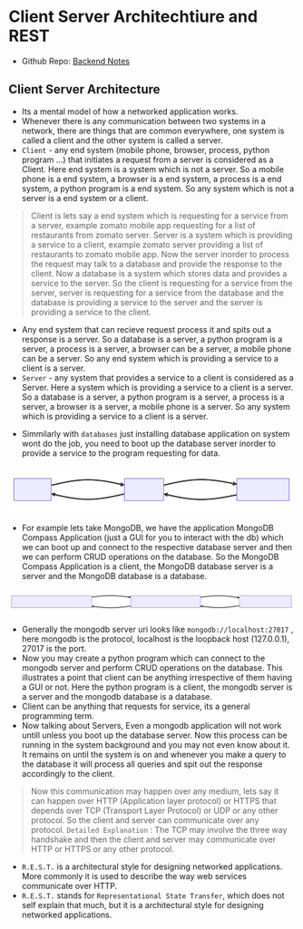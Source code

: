 # Client Server Architechtiure and REST

- Github Repo: [Backend Notes](https://github.com/thatbeautifuldream/backend-notes)

## Client Server Architecture

- Its a mental model of how a networked application works.
- Whenever there is any communication between two systems in a network, there are things that are common everywhere, one system is called a client and the other system is called a server.
- `Client` - any end system (mobile phone, browser, process, python program ...) that initiates a request from a server is considered as a Client. Here end system is a system which is not a server. So a mobile phone is a end system, a browser is a end system, a process is a end system, a python program is a end system. So any system which is not a server is a end system or a client.

> Client is lets say a end system which is requesting for a service from a server, example zomato mobile app requesting for a list of restaurants from zomato server. Server is a system which is providing a service to a client, example zomato server providing a list of restaurants to zomato mobile app. Now the server inorder to process the request may talk to a database and provide the response to the client. Now a database is a system which stores data and provides a service to the server. So the client is requesting for a service from the server, server is requesting for a service from the database and the database is providing a service to the server and the server is providing a service to the client.

- Any end system that can recieve request process it and spits out a response is a server. So a database is a server, a python program is a server, a process is a server, a browser can be a server, a mobile phone can be a server. So any end system which is providing a service to a client is a server.
- `Server` - any system that provides a service to a client is considered as a Server. Here a system which is providing a service to a client is a server. So a database is a server, a python program is a server, a process is a server, a browser is a server, a mobile phone is a server. So any system which is providing a service to a client is a server.

<!-- ![diagram](./readme-1.svg) -->

- Simmilarly with `databases` just installing database application on system wont do the job, you need to boot up the database server inorder to provide a service to the program requesting for data.

![diagram](./readme-2.svg)

- For example lets take MongoDB, we have the application MongoDB Compass Application (just a GUI for you to interact with the db) which we can boot up and connect to the respective database server and then we can perform CRUD operations on the database. So the MongoDB Compass Application is a client, the MongoDB database server is a server and the MongoDB database is a database.

![diagram](./readme-3.svg)

- Generally the mongodb server uri looks like `mongodb://localhost:27017` , here mongodb is the protocol, localhost is the loopback host (127.0.0.1), 27017 is the port.
- Now you may create a python program which can connect to the mongodb server and perform CRUD operations on the database. This illustrates a point that client can be anything irrespective of them having a GUI or not. Here the python program is a client, the mongodb server is a server and the mongodb database is a database.
- Client can be anything that requests for service, its a general programming term.
- Now talking about Servers, Even a mongodb application will not work untill unless you boot up the database server. Now this process can be running in the system background and you may not even know about it. It remains on until the system is on and whenever you make a query to the database it will process all queries and spit out the response accordingly to the client.

> Now this communication may happen over any medium, lets say it can happen over HTTP (Application layer protocol) or HTTPS that depends over TCP (Transport Layer Protocol) or UDP or any other protocol. So the client and server can communicate over any protocol. `Detailed Explanation` : The TCP may involve the three way handshake and then the client and server may communicate over HTTP or HTTPS or any other protocol.

- `R.E.S.T.` is a architectural style for designing networked applications. More commonly it is used to describe the way web services communicate over HTTP.
- `R.E.S.T.` stands for `Representational State Transfer`, which does not self explain that much, but it is a architectural style for designing networked applications.
